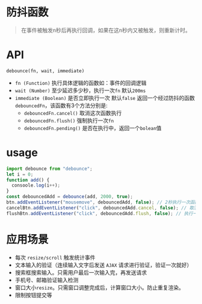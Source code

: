 # 防抖函数

> 在事件被触发n秒后再执行回调，如果在这n秒内又被触发，则重新计时。

# API
`debounce(fn, wait, immediate)`
  * `fn (Function)` 执行具体逻辑的函数如：事件的回调逻辑
  * `wait (Number)` 至少延迟多少秒，执行一次`fn` 默认`200ms`
  * `immediate (Boolean)` 是否立即执行一次 默认`false`
返回一个经过防抖的函数`debouncedFn`，该函数有3个方法分别是:
    * `debouncedFn.cancel()` 取消这次函数执行
    * `debouncedFn.flush()` 强制执行一次`fn`
    * `debouncedFn.pending()` 是否在执行中，返回一个`bolean`值
# usage
```typescript
import debounce from "debounce";
let i = 0;
function add() {
  consoole.log(i++);
}
const debouncedAdd = debounce(add, 2000, true);
btn.addEventListener("mousemove", debouncedAdd, false); // 2秒执行一次函数，2秒内如果又触发事件，则重新计时
cancelBtn.addEventListener("click", debouncedAdd.cancel, false); // 取消后续的函数执行
flushBtn.addEventListener("click", debouncedAdd.flush, false); // 执行一次函数

```
# 应用场景
  * 每次 `resize/scroll` 触发统计事件
  * 文本输入的验证（连续输入文字后发送 `AJAX` 请求进行验证，验证一次就好）
  * 搜索框搜索输入。只需用户最后一次输入完，再发送请求
  * 手机号、邮箱验证输入检测
  * 窗口大小`resize`。只需窗口调整完成后，计算窗口大小。防止重复渲染。
  * 限制按钮提交等